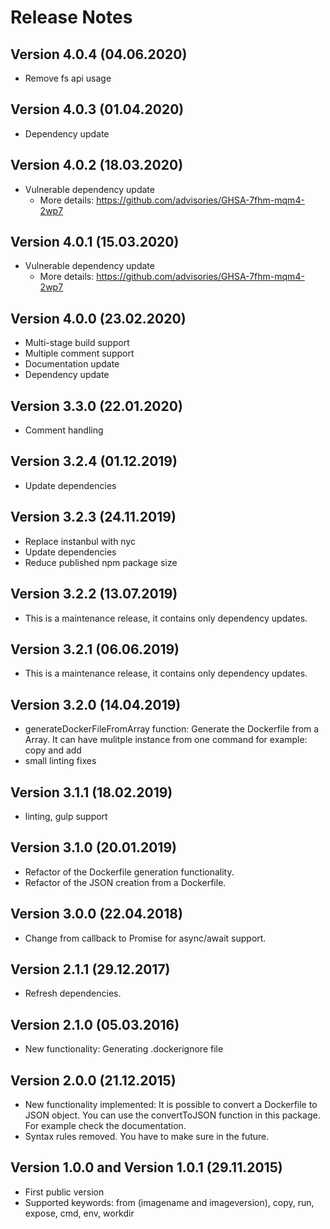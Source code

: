 # Release Notes

## Version 4.0.4 (04.06.2020)
- Remove fs api usage

## Version 4.0.3 (01.04.2020)
- Dependency update

## Version 4.0.2 (18.03.2020)
- Vulnerable dependency update
    * More details: https://github.com/advisories/GHSA-7fhm-mqm4-2wp7

## Version 4.0.1 (15.03.2020)
- Vulnerable dependency update
    * More details: https://github.com/advisories/GHSA-7fhm-mqm4-2wp7

## Version 4.0.0 (23.02.2020)
- Multi-stage build support
- Multiple comment support
- Documentation update
- Dependency update

## Version 3.3.0 (22.01.2020)
- Comment handling

## Version 3.2.4 (01.12.2019)
- Update dependencies

## Version 3.2.3 (24.11.2019)
- Replace instanbul with nyc
- Update dependencies
- Reduce published npm package size

## Version 3.2.2 (13.07.2019)
- This is a maintenance release, it contains only dependency updates.

## Version 3.2.1 (06.06.2019)

- This is a maintenance release, it contains only dependency updates.

## Version 3.2.0 (14.04.2019)

- generateDockerFileFromArray function: Generate the Dockerfile from a Array. It can have mulitple instance from one command for example: copy and add
- small linting fixes

## Version 3.1.1 (18.02.2019)

- linting, gulp support

## Version 3.1.0 (20.01.2019)

- Refactor of the Dockerfile generation functionality.
- Refactor of the JSON creation from a Dockerfile.

## Version 3.0.0 (22.04.2018)

- Change from callback to Promise for async/await support.

## Version 2.1.1 (29.12.2017)
- Refresh dependencies.

## Version 2.1.0 (05.03.2016)

- New functionality: Generating .dockerignore file

## Version 2.0.0 (21.12.2015)

- New functionality implemented: It is possible to convert a Dockerfile to JSON object. You can use the convertToJSON function in this package. For example check the documentation.
- Syntax rules removed. You have to make sure in the future.

## Version 1.0.0 and Version 1.0.1 (29.11.2015)

- First public version
- Supported keywords: from (imagename and imageversion), copy, run, expose, cmd, env, workdir
